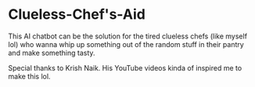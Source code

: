 # Clueless-Chef's-Aid
This AI chatbot can be the solution for the tired clueless chefs (like myself lol) who wanna whip up something out of the random stuff in their pantry and make something tasty.


Special thanks to Krish Naik. His YouTube videos kinda of inspired me to make this lol.
